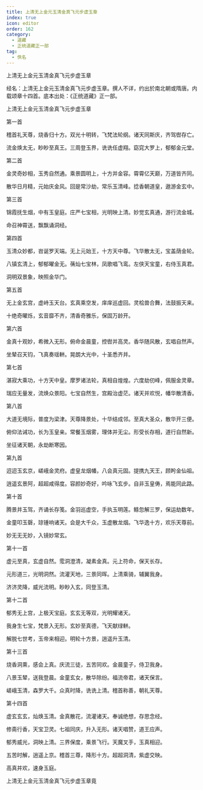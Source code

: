 ```yaml
---
title: 上清无上金元玉清金真飞元步虚玉章
index: true
icon: editor
order: 162
category:
  - 道藏
  - 正统道藏正一部
tag:
  - 佚名
---
```


上清无上金元玉清金真飞元步虚玉章  

经名：上清无上金元玉清金真飞元步虚玉章。撰人不详，约出於南北朝或隋唐。内载颂章十四首。底本出处：《正统道藏》正一部。  

上清无上金元玉清金真飞元步虚玉章  

第一首  

稽首礼天尊，烧香归十方。双光十明转，飞梵法轮纲。诸天同斯庆，齐驾辔存亡。  

流金焕太无，眇眇至真王。三周登玉界，诜诜任虚翔。窈窕大罗上，郁郁金元堂。  

第二首  

金灵奇妙相，玉秀自然通。乘景圆明上，十方并金容。霄霄亿天巅，万道皆齐同。  

散华日月精，元始庆金风。回是常沙劫，常乐玉清峰。捻香朝道皇，遨游金玄中。  

第三首  

锦霞抚生烟，中有玉皇庭。庄严七宝相，光明映上清。妙觉玄真通，游行流金城。  

命召神霄送，飘飘诵洞经。  

第四首  

玉清众妙都，岧诞罗天端。无上元始王，十方天中尊。飞华散太无，宝盖荫金轮。  

八镇玄清上，郁郁曜金无。蒨灿七宝林，凤歌唱飞鸾。左侠天宝童，右侍玉真君。  

洞明双景象，映照金华门。  

第五首  

无上金玄宫，虚峙玉天台。玄真乘空发，庠庠巡虚回。灵桧兽合舞，法鼓振天来。  

十绝奇曜烁，玄音靡不齐，清香奇雅乐，保固万龄开。  

第六首  

金真十观妙，希微入无形。俯命金晨童，控辔并高灵。香华随风散，玄唱自然声。  

坐辇召天钧，飞真奏瑶軿。晃朗大光中，十圣悉齐并。  

第七首  

湛寂大乘功，十方天中皇。摩罗诸法轮，真相自煌煌。六度劫仞峰，佩服金灵章。  

瑞应无量发，流焕众景阳。七宝自然生，宫殿治虚茫。诸天并欢悦，幡华散清香。  

第八首  

大道无境际，普度为梁津。天尊降景处，十华结成邻。至真大圣众，散华开三便。  

俯仰法诫功，长为玉皇亲。常餐玉烟雾，理体并无尘。形受长存相，道行自然新。  

坐征诸天朝，永劫断寒因。  

第九首  

迢迢玉玄京，嵯峨金灵府。虚皇龙烟幡，八会真元固。提携九天王，顾盻金仙祖。  

逍遥玄景阿，超超咸得度。容颜妙奇好，吟咏飞玄步。自非玉皇俦，焉能同此路。  

第十首  

腾景并玉驾，齐诵长存笺。金羽巡虚空，手执玉明莲。鲦忽解三罗，保运劫数年。  

金童叩玉磬，琼锺响诸天。会是大千众，玉虚散龙烟。飞华逸十方，欢乐天尊前。  

妙无无无妙，入镜妙常玄。  

第十一首  

虚元至真，玄虚自然。霐洞澄清，凝素金真。元上符命，保天长存。  

元形道三，光明洞然。流灌天地，三景同晖。上清乘骑，辅翼我身。  

济济灵降，威光流明。眇眇入玄，同登玉清。  

第十二首  

郁秀无上宫，上极天宝庭。玄玄无等双，光明耀诸天。  

我身生七宝，梵景入无形。玄妙至真德，飞天献绿軿。  

解脱七世考，玉帝来相迎。明轮十方景，逍遥升玉清。  

第十三首  

烧香洞熏，感会上真。庆流三徒，五苦同欢。金晨童子，侍卫我身。  

八景玉辇，送我登晨。金童玄女，散华除纷。福流帝君，诸天保言。  

嵯峨玉清，森罗大千。众真时降，诜诜上清。稽首称善，朝礼天尊。  

第十四首  

虚玄玄玄，灿焕玉清。金真散花，流灌诸天。奉诚绝想，存思念经。  

修斋行香，天宝卫灵。七祖同庆，升入无形。诸天唱赞，道王应声。  

郁秀威光，洞映上清。三界保度，乘景飞行。天魔叉手，玉真相迎。  

五苦时解，逍遥上京。稽首三尊，降形十方。超超洞清，紫虚交映。  

高真并欢，速身玉庭。  

上清无上金元玉清金真飞元步虚玉章竟  
